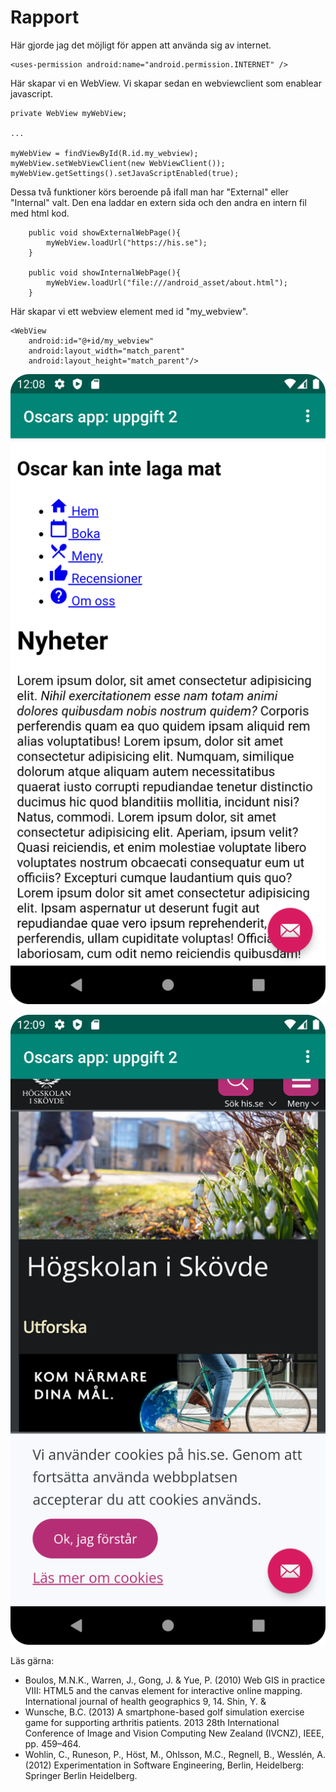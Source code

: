 
# Rapport

Här gjorde jag det möjligt för appen att använda sig av internet.
```
<uses-permission android:name="android.permission.INTERNET" />
```

Här skapar vi en WebView. Vi skapar sedan en webviewclient som enablear javascript.
```
private WebView myWebView;

...

myWebView = findViewById(R.id.my_webview);
myWebView.setWebViewClient(new WebViewClient()); 
myWebView.getSettings().setJavaScriptEnabled(true);
```

Dessa två funktioner körs beroende på ifall man har "External" eller "Internal" valt. Den ena laddar en extern sida och den andra en intern fil med html kod.
```
    public void showExternalWebPage(){
        myWebView.loadUrl("https://his.se");
    }

    public void showInternalWebPage(){
        myWebView.loadUrl("file:///android_asset/about.html");
    }
```

Här skapar vi ett webview element med id "my_webview".
```
<WebView
    android:id="@+id/my_webview"
    android:layout_width="match_parent"
    android:layout_height="match_parent"/>
```

![](internal.png)

![](external.png)

Läs gärna:

- Boulos, M.N.K., Warren, J., Gong, J. & Yue, P. (2010) Web GIS in practice VIII: HTML5 and the canvas element for interactive online mapping. International journal of health geographics 9, 14. Shin, Y. &
- Wunsche, B.C. (2013) A smartphone-based golf simulation exercise game for supporting arthritis patients. 2013 28th International Conference of Image and Vision Computing New Zealand (IVCNZ), IEEE, pp. 459–464.
- Wohlin, C., Runeson, P., Höst, M., Ohlsson, M.C., Regnell, B., Wesslén, A. (2012) Experimentation in Software Engineering, Berlin, Heidelberg: Springer Berlin Heidelberg.
